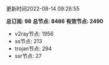 更新时间2022-08-14 09:28:55

**总订阅: 98**
**总节点: 8486**
**有效节点: 2490**
- v2ray节点: 1956
- ss节点: 213
- trojan节点: 294
- ssr节点: 27
